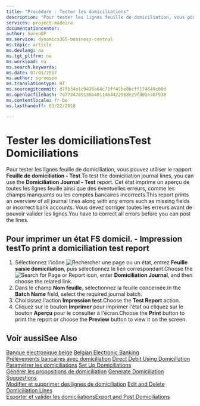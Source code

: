 ```yaml
---
title: "Procédure : Tester les domiciliations"
description: "Pour tester les lignes feuille de domiciliation, vous pouvez utiliser le rapport **Feuille de domiciliation - Test**. Ce rapport imprime un aperçu de toutes les lignes feuille, ainsi que des erreurs telles que des champs manquants ou des comptes bancaires incorrects."
services: project-madeira
documentationcenter: 
author: SorenGP
ms.service: dynamics365-business-central
ms.topic: article
ms.devlang: na
ms.tgt_pltfrm: na
ms.workload: na
ms.search.keywords: 
ms.date: 07/01/2017
ms.author: sgroespe
ms.translationtype: HT
ms.sourcegitcommit: d7fb34e1c9428a64c71ff47be8bcff174649c00d
ms.openlocfilehash: 7d7734789136b4011464422968e29fd0aea0f938
ms.contentlocale: fr-be
ms.lasthandoff: 03/22/2018

---
```

# <a name="test-domiciliations"></a><span data-ttu-id="6645c-104">Tester les domiciliations</span><span class="sxs-lookup"><span data-stu-id="6645c-104">Test Domiciliations</span></span>
<span data-ttu-id="6645c-105">Pour tester les lignes feuille de domiciliation, vous pouvez utiliser le rapport **Feuille de domiciliation - Test**.</span><span class="sxs-lookup"><span data-stu-id="6645c-105">To test the domiciliation journal lines, you can use the **Domiciliation Journal - Test** report.</span></span> <span data-ttu-id="6645c-106">Cet état imprime un aperçu de toutes les lignes feuille ainsi que des éventuelles erreurs, comme les champs manquants ou les comptes bancaires incorrects.</span><span class="sxs-lookup"><span data-stu-id="6645c-106">This report prints an overview of all journal lines along with any errors such as missing fields or incorrect bank accounts.</span></span> <span data-ttu-id="6645c-107">Vous devez corriger toutes les erreurs avant de pouvoir valider les lignes.</span><span class="sxs-lookup"><span data-stu-id="6645c-107">You have to correct all errors before you can post the lines.</span></span>  

## <a name="to-print-a-domiciliation-test-report"></a><span data-ttu-id="6645c-108">Pour imprimer un état FS domicil. - Impression test</span><span class="sxs-lookup"><span data-stu-id="6645c-108">To print a domiciliation test report</span></span>  

1.  <span data-ttu-id="6645c-109">Sélectionnez l'icône ![Rechercher une page ou un état](../../media/ui-search/search_small.png "icône Rechercher une page ou un état"), entrez **Feuille saisie domiciliation**, puis sélectionnez le lien correspondant.</span><span class="sxs-lookup"><span data-stu-id="6645c-109">Choose the ![Search for Page or Report](../../media/ui-search/search_small.png "Search for Page or Report icon") icon, enter **Domiciliation Journal**, and then choose the related link.</span></span>  
2.  <span data-ttu-id="6645c-110">Dans le champ **Nom feuille**, sélectionnez la feuille concernée.</span><span class="sxs-lookup"><span data-stu-id="6645c-110">In the **Batch Name** field, select the required journal batch.</span></span>  
3.  <span data-ttu-id="6645c-111">Choisissez l'action **Impression test**.</span><span class="sxs-lookup"><span data-stu-id="6645c-111">Choose the **Test Report** action.</span></span>  
4.  <span data-ttu-id="6645c-112">Cliquez sur le bouton **Imprimer** pour imprimer l'état ou cliquez sur le bouton **Aperçu** pour le consulter à l'écran.</span><span class="sxs-lookup"><span data-stu-id="6645c-112">Choose the **Print** button to print the report or choose the **Preview** button to view it on the screen.</span></span>  

## <a name="see-also"></a><span data-ttu-id="6645c-113">Voir aussi</span><span class="sxs-lookup"><span data-stu-id="6645c-113">See Also</span></span>  
 <span data-ttu-id="6645c-114">[Banque électronique belge](belgian-electronic-banking.md) </span><span class="sxs-lookup"><span data-stu-id="6645c-114">[Belgian Electronic Banking](belgian-electronic-banking.md) </span></span>  
 <span data-ttu-id="6645c-115">[Prélèvements bancaires avec domiciliation](direct-debit-using-domiciliation.md) </span><span class="sxs-lookup"><span data-stu-id="6645c-115">[Direct Debit Using Domiciliation](direct-debit-using-domiciliation.md) </span></span>  
 <span data-ttu-id="6645c-116">[Paramétrer les domiciliations](how-to-set-up-domiciliations.md) </span><span class="sxs-lookup"><span data-stu-id="6645c-116">[Set Up Domiciliations](how-to-set-up-domiciliations.md) </span></span>  
 <span data-ttu-id="6645c-117">[Générer les propositions de domiciliation](how-to-generate-domiciliation-suggestions.md) </span><span class="sxs-lookup"><span data-stu-id="6645c-117">[Generate Domiciliation Suggestions](how-to-generate-domiciliation-suggestions.md) </span></span>  
 <span data-ttu-id="6645c-118">[Modifier et supprimer des lignes de domiciliation](how-to-edit-and-delete-domiciliation-lines.md) </span><span class="sxs-lookup"><span data-stu-id="6645c-118">[Edit and Delete Domiciliation Lines](how-to-edit-and-delete-domiciliation-lines.md) </span></span>  
 [<span data-ttu-id="6645c-119">Exporter et valider les domiciliations</span><span class="sxs-lookup"><span data-stu-id="6645c-119">Export and Post Domiciliations</span></span>](how-to-export-and-post-domiciliations.md)

